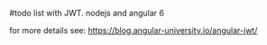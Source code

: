 #todo list with JWT. nodejs and angular 6

for more details see: https://blog.angular-university.io/angular-jwt/